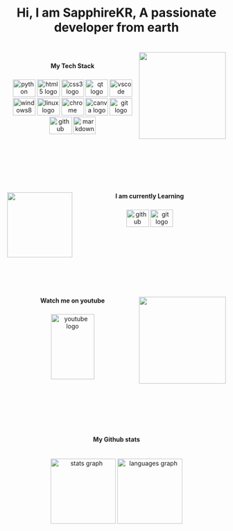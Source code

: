 <h1 align="center">Hi, I am SapphireKR, A passionate developer from earth</h1>

###

<br clear="both">

<img align="right" height="200" src="https://i.imgur.com/4fPM1Xj.png"  />

###

<h4 align="center">My Tech Stack</h4>


###

<div align="center">
  <img src="https://cdn.jsdelivr.net/gh/devicons/devicon/icons/python/python-original.svg" height="40" width="52" alt="python logo"  />
  <img src="https://cdn.jsdelivr.net/gh/devicons/devicon/icons/html5/html5-original.svg" height="40" width="52" alt="html5 logo"  />
  <img src="https://cdn.jsdelivr.net/gh/devicons/devicon/icons/css3/css3-original.svg" height="40" width="52" alt="css3 logo"  />
  <img src="https://cdn.jsdelivr.net/gh/devicons/devicon/icons/qt/qt-original.svg" height="40" width="52" alt="qt logo"  />
  <img src="https://cdn.jsdelivr.net/gh/devicons/devicon/icons/vscode/vscode-original.svg" height="40" width="52" alt="vscode logo"  />
  <img src="https://cdn.jsdelivr.net/gh/devicons/devicon/icons/windows8/windows8-original.svg" height="40" width="52" alt="windows8 logo"  />
  <img src="https://cdn.jsdelivr.net/gh/devicons/devicon/icons/linux/linux-original.svg" height="40" width="52" alt="linux logo"  />
  <img src="https://cdn.jsdelivr.net/gh/devicons/devicon/icons/chrome/chrome-original.svg" height="40" width="52" alt="chrome logo"  />
  <img src="https://cdn.jsdelivr.net/gh/devicons/devicon/icons/canva/canva-original.svg" height="40" width="52" alt="canva logo"  />
  <img src="https://cdn.jsdelivr.net/gh/devicons/devicon/icons/git/git-original.svg" height="40" width="52" alt="git logo"  />
  <img src="https://cdn.jsdelivr.net/gh/devicons/devicon/icons/github/github-original.svg" height="40" width="52" alt="github logo"  />
  <img src="https://cdn.jsdelivr.net/gh/devicons/devicon/icons/markdown/markdown-original.svg" height="40" width="52" alt="markdown logo"  />
</div>

###

<br clear="both">

<br>
<br>
<br>
<br>

###

<img align="left" height="150" src="https://i.imgur.com/9DtbUsC.png"  />

###

<h4 align="center">I am currently Learning</h4>

###

<div align="center">
  <img src="https://cdn.jsdelivr.net/gh/devicons/devicon/icons/github/github-original.svg" height="40" width="52" alt="github logo"  />
  <img src="https://cdn.jsdelivr.net/gh/devicons/devicon/icons/git/git-original.svg" height="40" width="52" alt="git logo"  />
</div>

###

<br clear="both">

<br>
<br>
<br>
<br>

###

<img align="right" height="200" src="https://i.imgur.com/teCF0iu.png"  />

###

<h4 align="center">Watch me on youtube</h4>

###

<div align="center">
  <a href="https://www.youtube.com/channel/UC18Uhfrkjvhe-JWbz-91gSg" target="_blank">
    <img src="https://raw.githubusercontent.com/maurodesouza/profile-readme-generator/master/src/assets/icons/social/youtube/default.svg" width="100" height="150" alt="youtube logo"  />
  </a>
</div>

###

<br clear="both">

<br>
<br>
<br>
<br>

###
<h4 align="center">My Github stats</h4>
<br>
<div align="center">
  <img src="https://github-readme-stats.vercel.app/api?hide_title=false&hide_rank=false&show_icons=true&include_all_commits=true&count_private=true&disable_animations=false&theme=dracula&locale=en&hide_border=false&username=sapphire-code" height="150" alt="stats graph"  />
  <img src="https://github-readme-stats.vercel.app/api/top-langs?locale=en&hide_title=false&layout=compact&card_width=320&langs_count=5&theme=dracula&hide_border=false&username=sapphire-code" height="150" alt="languages graph"  />
</div>

###
